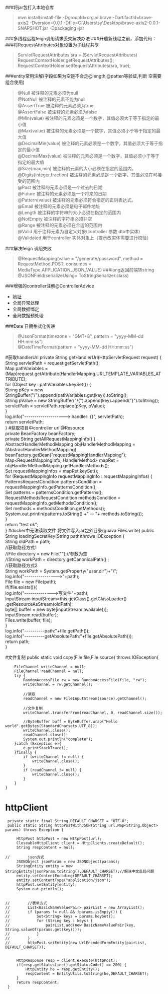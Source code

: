 ###将jar包打入本地仓库
>mvn install:install-file -DgroupId=org.xl.brave   -DartifactId=brave-axis2 -Dversion=0.0.1  -Dfile=C:\Users\sy\Desktop\brave-axis2-0.0.1-SNAPSHOT.jar    -Dpackaging=jar

###多线程远程feign调用请求丢失解决办法
###开启新线程之前，添加代码：
###将RequestAttributes对象设置为子线程共享
>ServletRequestAttributes sra = (ServletRequestAttributes) RequestContextHolder.getRequestAttributes();
RequestContextHolder.setRequestAttributes(sra, true);

###entity常用注解(字段如果为空是不会走@length,@patten等验证,判断 空需要组合使用)
>@Null  被注释的元素必须为null  
@NotNull  被注释的元素不能为null  
@AssertTrue  被注释的元素必须为true  
@AssertFalse  被注释的元素必须为false  
@Min(value)  被注释的元素必须是一个数字，其值必须大于等于指定的最小值  
@Max(value)  被注释的元素必须是一个数字，其值必须小于等于指定的最大值  
@DecimalMin(value)  被注释的元素必须是一个数字，其值必须大于等于指定的最小值  
@DecimalMax(value)  被注释的元素必须是一个数字，其值必须小于等于指定的最大值  
@Size(max,min)  被注释的元素的大小必须在指定的范围内。  
@Digits(integer,fraction)  被注释的元素必须是一个数字，其值必须在可接受的范围内  
@Past  被注释的元素必须是一个过去的日期  
@Future  被注释的元素必须是一个将来的日期  
@Pattern(value) 被注释的元素必须符合指定的正则表达式。  
@Email 被注释的元素必须是电子邮件地址  
@Length 被注释的字符串的大小必须在指定的范围内  
@NotEmpty  被注释的字符串必须非空  
@Range  被注释的元素必须在合适的范围内  
@Valid 用于注释元素为自定义对象(controller 参数 dto中实体)  
@Validated  用于controller 实体对象上（提示改实体需要进行校验）

###解决feign 调用失败
>@RequestMapping(value = "/generate/password", method = RequestMethod.POST, consumes = MediaType.APPLICATION_JSON_VALUE)
###long返回前端转string
>@JSONField(serializeUsing= ToStringSerializer.class)

###增强的controller注解@ControllerAdvice
* [地址](https://www.cnblogs.com/lenve/p/10748453.html)
* 全局异常处理
* 全局数据绑定
* 全局数据预处理

###Date 日期格式化传递
>@JsonFormat(timezone = "GMT+8", pattern = "yyyy-MM-dd HH:mm:ss")  
@DateTimeFormat(pattern = "yyyy-MM-dd HH:mm:ss")

#获取handlerUrl
    private String getHandlerUrl(HttpServletRequest request) {  
        String servletPath = request.getServletPath();  
        Map pathVariables = (Map)request.getAttribute(HandlerMapping.URI_TEMPLATE_VARIABLES_ATTRIBUTE);  
        for (Object key : pathVariables.keySet()) {  
            String pKey = new StringBuffer("/").append(pathVariables.get(key)).toString();  
            String pValue = new StringBuffer("/{").append(key).append("}").toString();  
            servletPath = servletPath.replace(pKey, pValue);  
        }  
        log.info("--------------------> handler: {}", servletPath);  
        return servletPath;  
    }
#获取项目中controller uri
    @Resource  
    private BeanFactory beanFactory;  
    private String getAllRequestMappingInfo() {  
        AbstractHandlerMethodMapping<RequestMappingInfo> objHandlerMethodMapping = (AbstractHandlerMethodMapping<RequestMappingInfo>) beanFactory.getBean("requestMappingHandlerMapping");  
        Map<RequestMappingInfo, HandlerMethod> mapRet = objHandlerMethodMapping.getHandlerMethods();  
        Set<RequestMappingInfo> requestMappingInfos = mapRet.keySet();  
        for (RequestMappingInfo requestMappingInfo : requestMappingInfos) {  
            PatternsRequestCondition patternsCondition = requestMappingInfo.getPatternsCondition();  
            Set<String> patterns = patternsCondition.getPatterns();  
            RequestMethodsRequestCondition methodsCondition = requestMappingInfo.getMethodsCondition();  
            Set<RequestMethod> methods = methodsCondition.getMethods();  
            System.out.println(patterns.toString() +" --  "+ methods.toString());  
        }  
        return "test ok";  
    }
#docker中无法读取文件  将文件写入jar包外目录(guava  Files.write)
    public String loadingSecretKey(String path)throws IOException {  
        String oldPath = path;  
        //获取路径方式1  
        //File directory = new File("");//参数为空  
        //String workPath = directory.getCanonicalPath() ;  
        //获取路径方式2  
        String workPath = System.getProperty("user.dir")+"\\";  
        log.info("---------------->"+path);  
        File file = new File(path);  
        if(!file.exists()){  
            log.info("-------------->写文件"+path);  
            InputStream inputStream=this.getClass().getClassLoader()
                    .getResourceAsStream(oldPath);  
            byte[] buffer = new byte[inputStream.available()];  
            inputStream.read(buffer);  
            Files.write(buffer, file);  
        }  
        log.info("----------path:"+file.getPath());  
        log.info("----------getAbsolutePath:"+file.getAbsolutePath());  
        return path;  
    }

#文件复制
    public static void copy(File file,File source) throws IOException{

        FileChannel writeChannel = null;
        FileChannel readChannel = null;
        try {
            RandomAccessFile rw = new RandomAccessFile(file, "rw");
            writeChannel = rw.getChannel();

            //读取
            readChannel = new FileInputStream(source).getChannel();

            //文件复制
            writeChannel.transferFrom(readChannel, 0, readChannel.size());

            //ByteBuffer buff = ByteBuffer.wrap("Hello world".getBytes(StandardCharsets.UTF_8));
            writeChannel.close();
            readChannel.close();
            System.out.println("complete");
        }catch (Exception e){
            e.printStackTrace();
        }finally {
            if (writeChannel != null) {
                writeChannel.close();
            }
            if (readChannel != null) {
                writeChannel.close();
            }
        }
    }
 # httpClient
     private static final String DEFAULT_CHARSET = "UTF-8";
     public static String httpPostWithJSON(String url,Map<String,Object> params) throws Exception {
    
         HttpPost httpPost = new HttpPost(url);
         CloseableHttpClient client = HttpClients.createDefault();
         String respContent = null;
    
    //        json方式
         JSONObject jsonParam = new JSONObject(params);
         StringEntity entity = new StringEntity(jsonParam.toString(),DEFAULT_CHARSET);//解决中文乱码问题
         entity.setContentEncoding(DEFAULT_CHARSET);
         entity.setContentType("application/json");
         httpPost.setEntity(entity);
         System.out.println();
    
    
    //        //表单方式
    //        List<BasicNameValuePair> pairList = new ArrayList();
    //        if (params != null && !params.isEmpty()) {
    //            Set<String> keys = params.keySet();
    //            for (String key : keys) {
    //                pairList.add(new BasicNameValuePair(key, String.valueOf(params.get(key))));
    //            }
    //        }
    //        httpPost.setEntity(new UrlEncodedFormEntity(pairList, DEFAULT_CHARSET));
    
    
         HttpResponse resp = client.execute(httpPost);
         if(resp.getStatusLine().getStatusCode() == 200) {
             HttpEntity he = resp.getEntity();
             respContent = EntityUtils.toString(he,DEFAULT_CHARSET);
         }
         return respContent;
     }
